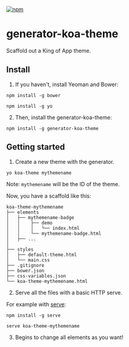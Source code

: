 [![npm](https://img.shields.io/npm/v/generator-koa-theme.svg)](https://www.npmjs.com/package/generator-koa-theme)

# generator-koa-theme

Scaffold out a King of App theme.

## Install

1. If you haven't, install Yeoman and Bower:

  ```
  npm install -g bower
  ```

  ```
  npm install -g yo
  ```

2. Then, install the generator-koa-theme:

  ```
  npm install -g generator-koa-theme
  ```

## Getting started

1. Create a new theme with the generator.

  ```
  yo koa-theme mythemename
  ```

  Note: `mythemename` will be the ID of the theme.

  Now, you have a scaffold like this:

  ```
  koa-theme-mythemename
  ├── elements
  │   ├── mythemename-badge
  │   │    ├── demo
  │   │    │   └── index.html
  │   │    └── mythemename-badge.html
  │   ├── ...
  │
  ├── styles
  │   ├── default-theme.html
  │   └── main.css
  ├── .gitignore
  ├── bower.json
  ├── css-variables.json
  └── koa-theme-mythemename.html
  ```

2. Serve all the files with a basic HTTP serve.

  For example with [serve](https://www.npmjs.com/package/serve):

  ```
  npm install -g serve
  ```

  ```
  serve koa-theme-mythemename
  ```

3. Begins to change all elements as you want!
